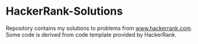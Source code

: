 # HackerRank-Solutions
Repository contains my solutions to problems from www.hackerrank.com. Some code is derived from code template provided by HackerRank.
